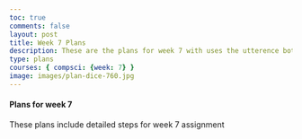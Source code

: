 ```yaml
---
toc: true
comments: false
layout: post
title: Week 7 Plans
description: These are the plans for week 7 with uses the utterence bot
type: plans
courses: { compsci: {week: 7} }
image: images/plan-dice-760.jpg
---
```



#### Plans for week 7
These plans include detailed steps for week 7 assignment



